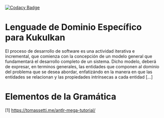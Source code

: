 [![Codacy Badge](https://api.codacy.com/project/badge/Grade/f3add0056df14bd6aa9349e3f7875cbe)](https://www.codacy.com/app/erik-valdivieso/kukulkan-grammar?utm_source=github.com&amp;utm_medium=referral&amp;utm_content=kukulkan-project/kukulkan-grammar&amp;utm_campaign=Badge_Grade)

# Lenguade de Dominio Específico para Kukulkan

El proceso de desarrollo de software es una actividad iterativa e incremental, que comienza con la concepción de un modelo general que fundamentará el desarrollo completo de un sistema. Dicho modelo, deberá de expresar, en terminos generales, las entidades que componen al dominio del problema que se desea abordar, enfatizándo en la manera en que las entidades se relacionan y las propiedades intrínsecas a cada entidad [...]  

# Elementos de la Gramática


[1] https://tomassetti.me/antlr-mega-tutorial/
